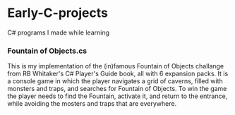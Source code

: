 # Early-C-projects
C# programs I made while learning

### Fountain of Objects.cs
This is my implementation of the (in)famous Fountain of Objects challange from RB Whitaker's C# Player's Guide book, all with 6 expansion packs.
It is a console game in which the player navigates a grid of caverns, filled with monsters and traps, and searches for Fountain of Objects.
To win the game the player needs to find the Fountain, activate it, and return to the entrance, while avoiding the mosters and traps that are everywhere.
